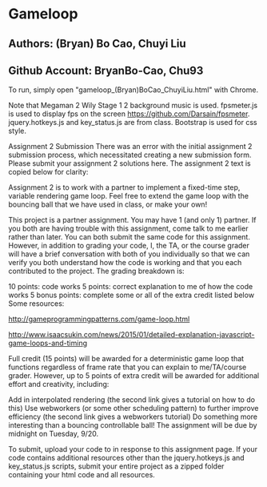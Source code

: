# Gameloop

## Authors: (Bryan) Bo Cao, Chuyi Liu

## Github Account: BryanBo-Cao, Chu93

To run, simply open "gameloop_(Bryan)BoCao_ChuyiLiu.html" with Chrome.

Note that Megaman 2 Wily Stage 1 2 background music is used. fpsmeter.js is used to display fps on the screen https://github.com/Darsain/fpsmeter. jquery.hotkeys.js and key_status.js are from class. Bootstrap is used for css style.

Assignment 2 Submission There was an error with the initial assignment 2 submission process, which necessitated creating a new submission form. Please submit your assignment 2 solutions here. The assignment 2 text is copied below for clarity:

Assignment 2 is to work with a partner to implement a fixed-time step, variable rendering game loop. Feel free to extend the game loop with the bouncing ball that we have used in class, or make your own!

This project is a partner assignment. You may have 1 (and only 1) partner. If you both are having trouble with this assignment, come talk to me earlier rather than later. You can both submit the same code for this assignment. However, in addition to grading your code, I, the TA, or the course grader will have a brief conversation with both of you individually so that we can verify you both understand how the code is working and that you each contributed to the project. The grading breakdown is:

10 points: code works 5 points: correct explanation to me of how the code works 5 bonus points: complete some or all of the extra credit listed below Some resources:

http://gameprogrammingpatterns.com/game-loop.html

http://www.isaacsukin.com/news/2015/01/detailed-explanation-javascript-game-loops-and-timing

Full credit (15 points) will be awarded for a deterministic game loop that functions regardless of frame rate that you can explain to me/TA/course grader. However, up to 5 points of extra credit will be awarded for additional effort and creativity, including:

Add in interpolated rendering (the second link gives a tutorial on how to do this) Use webworkers (or some other scheduling pattern) to further improve efficiency (the second link gives a webworkers tutorial) Do something more interesting than a bouncing controllable ball! The assignment will be due by midnight on Tuesday, 9/20.

To submit, upload your code to in response to this assignment page. If your code contains additional resources other than the jquery.hotkeys.js and key_status.js scripts, submit your entire project as a zipped folder containing your html code and all resources.
